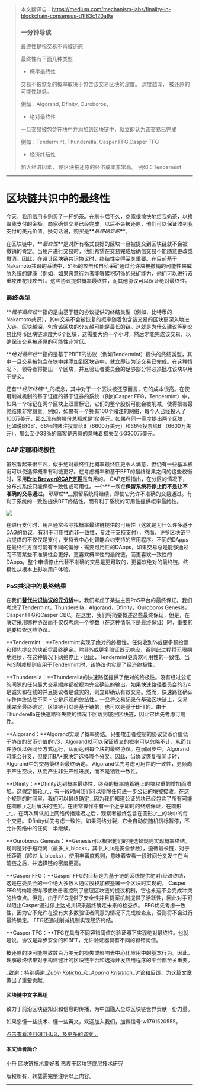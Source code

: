 

> 本文翻译自：https://medium.com/mechanism-labs/finality-in-blockchain-consensus-d1f83c120a9a
>
> ### 一分钟导读
> 最终性是指交易不再被还原
> 
> 最终性有下面几种类型
> 
> * 概率最终性
>
> 交易不被恢复的概率取决于包含该交易区块的深度。 深度越深， 被还原的可能性越低。
> 
> 例如：Algorand, Dfinity, Ouroboros，
> 
> * 绝对最终性
>
> 一旦交易被包含在块中并添加到区块链中，就立即认为该交易已完成
>
> 例如：Tendermint, Thunderella, Casper FFG,Casper TFG
>
> * 经济终结性
>
> 加入经济因素， 使区块被还原的经济成本非常高。
> 例如：Tendermint

----------------------------------------------------



# 区块链共识中的最终性

今天，我用信用卡购买了一杯奶茶。在刷卡后不久，商家很愉快地给我奶茶，以换取我支付的金额。商家确信交易已经完成，以后不会被还原，他们可以保证收到我支付的美元价值。换句话说，购买是**_最终确定的_**。

在区块链中，**_最终性_**是对所有格式良好的区块一旦被提交到区块链就不会被撤销的肯定。当用户进行交易时，他们希望在交易完成后确信交易不能随意更改或撤消。因此，在设计区块链共识协议时，终结性变得至关重要。在目前基于Nakamoto共识的系统中，51％的攻击和自私采矿通过允许块被撤销的可能性来威胁系统的健康（例如，如果恶意行为者能够累积51％的采矿能力，他们可以进行双重攻击花钱攻击）。这些协议提供概率最终性，而其他协议可以保证绝对最终性。

### 最终类型

**_概率最终性_**指的是由基于链的协议提供的终结类型（例如，比特币的Nakamoto共识），其中交易不会被恢复的概率随着包含该交易的区块更深入地进入链。区块越深，包含该区块的分叉越可能是最长的链。这就是为什么建议等到交易比特币区块链深度为6个区块，这需要大约一个小时，然后才能完成该交易，以确保该交易被还原的可能性非常低。

**_绝对最终性_**指的是基于PBFT的协议（例如Tendermint）提供的终结类型，其中一旦交易被包含在块中并添加到区块链中，就立即认为该交易已完成。在这种情况下，领导者将提出一个区块，并且验证者委员会的足够部分将必须批准该块以用于提交。

还有**_经济终结_**_的概念，其中对于一个区块被还原而言，它的成本很高。在使用削减机制的基于证据的基于证券的系统（例如Casper FFG，Tendermint）中，如果一个标记在两个区块上双重标记，它们的整个股份可能会被削减，使得损害最终结果非常昂贵。例如，如果有一个拥有100个赌注的网络，每个人已经投入了100万美元，那么现有的股份总额就是1亿美元。如果在同一高度提出两个区块，比如说B和B'，66％的赌注投票给B（6600万美元）和66％投票给B'（6600万美元），那么至少33％的赌客是恶意的意味着损失至少3300万美元。

### CAP定理和终极性

虽然看起来很平凡，似乎绝对最终性比概率最终性更令人满意，但仍有一些基本权衡可以使选择概率有利链更好。在考虑概率和基于BFT的最终结果之间的这些权衡时，采用[**Eric Brewer的CAP定理**][3]是有用的。 CAP定理指出，在分区的情况下，分布式系统只能保留一致性或可用性。一个**_一致性_**保留系统将停止而不是让不准确的交易通过。**_可用性_**__预留系统将继续，即使它允许不准确的交易通过。有利于系统的一致性提供BFT终结性，而有利于系统的可用性提供概率最终性。

![][4]

在进行支付时，用户通常会寻找概率最终链提供的可用性（这就是为什么许多基于​​DAG的协议，有利于可用性而非一致性，专注于支持支付），然而，许多区块链平台提供的不仅仅是支付，支持去中心化智能合约支持的应用程序。不同的DApps在最终性方面可能有不同的偏好 - 需要可用性的DApps，如果交易总是能够通过而不管某些不准确性会更好，更喜欢概率性的最终链，而更喜欢一致性的DApps，整个申请停止代替不准确的交易是更可取的，更喜欢绝对的最终链。终极性从根本上影响用户体验。

### PoS共识中的最终结果

在我们[**替代共识协议的元分析**][5]中，我们考虑了某些主要PoS平台的最终保证。我们考虑了Tendermint，Thunderella，Algorand，Dfinity，Ouroboros Genesis，Casper FFG和Casper CBC。在这里，我们将简要概述这些最终保证，但是，在决定采用哪种协议而不仅仅考虑一个参数（在这种情况下是最终保证）时，重要的是要检查这些协议。

**Tendermint：**Tendermint实现了绝对的终极性。任何收到⅔或更多预投票和预先提交的块都将最终确定。除非⅓或更多验证器无响应，否则此过程将无限期地继续，在这种情况下网络停止 - 因此，Tendermint更喜欢可用性的一致性。当PoS削减规则应用于Tendermint时，该协议也实现了经济终极性。

**Thunderella：**Thunderella的快速路径提供了绝对的终极性。没有经过公证的间隙的任何最大交易顺序都被视为完全确认的输出。如果快速路径委员会的3/4是诚实和在线的并且提议者是诚实的，则立即确认有效交易。然而，快速路径确认与整体终结性不同 - 它是乐观的终结性。一旦将交易记录在基础区块链上，交易就完全最终确定，区块链可以是基于链的，也可以是基于BFT的。由于Thunderella在快速路径失败的情况下回落到底层区块链，因此它优先考虑可用性。

**Algorand：**Algorand实现了概率终结。只要攻击者控制的协议货币价值低于协议的货币价值的1/3，Algorand就可以保证货叉的概率可以忽略不计，从而允许协议以强同步方式运行，从而达到每个块的最终协议。在弱同步中，Algorand可能会分叉，但使用BA*来决定选择哪个分叉。因此，当协议恢复强同步时，Algorand中的交易最终会最终确定。 Algorand优先考虑可用性的一致性，更倾向于产生空块，从而产生非生产性进展，而不是牺牲一致性。

**Dfinity：**Dfinity达到概率最终性，终点的概率随着链上的块权重的增加而增加。这假定每轮_r_，有一段时间我们可以排除任何进一步公证的块被接收。在这个规则的时间里，我们可以最终确定__因为我们知道公证的块已经包含了所有可能在圆形_r之后解决的链尖。在正常操作中有一个近乎即时的终结保证，在圆形_r_，在两次确认加上网络传播延迟之后，观察者最终包含在圆形_r__的块中的每个交易。 Dfinity优先考虑一致性，如果网络分裂，它会自动使随机信标暂停，不允许网络中的任何一半继续。

**Ouroboros Genesis：**Genesis可以根据他们的链选择规则实现概率终结。规则是对于短距离（最多_k_blocks，其中_k_is是安全参数），遵循最长链，对于长距离（超过_k_blocks），使用丰富度规则，意味着查看一段时间分叉发生在当前链之后，并选择链的密度更高。

**Casper FFG：**Casper FFG的目标是为基于链的系统提供绝对/经济终结，这是在委员会的一个绝大多数人通过股权加权签署一个区块时实现的。 Casper FFG的构建使得即使攻击者控制了底层区块链的提议机制，它也永远不会完成冲突的检查点。但是，由于FFG提供了安全性并且提案机制提供了活跃性，因此对手可以阻止Casper通过停止达成共识来最终确定未来的检查点。 FFG优先考虑一致性，因为它不允许在没有大多数验证者同意的情况下完成检查点，否则将不会进行最终确定。 FFG还通过削减机制实现经济终结。

**Casper TFG：**TFG在具有不同容错阈值的验证器下实现绝对最终性。也就是说，协议是异步安全的和BFT，允许验证器具有不同的容错阈值。

被还原的块可能导致数百万美元的损失或影响去中心化应用中的基本行为。因此，理解最终结果对于构建健壮的区块链平台和选择开发应用程序的平台都至关重要。

_致谢：特别感谢[__Zubin Koticha_][6]_和[__Aparna Krishnan_][7]_讨论和反馈，为这篇文章做出了重要贡献。

[1]: https://twitter.com/lwsnbaker
[2]: https://twitter.com/AriDavidPaul/status/1035337279219347456
[3]: https://people.eecs.berkeley.edu/~brewer/cs262b-2004/PODC-keynote.pdf
[4]: https://cdn-images-1.medium.com/max/2000/0*fcdj_vNNJJDR34S9
[5]: https://github.com/Mechanism-Labs/MetaAnalysis-of-Alternative-Consensus-Protocols
[6]: https://twitter.com/snarkyzk?lang=en
[7]: http://twitter.com/aparnalocked



#### 区块链中文字幕组

致力于前沿区块链知识和信息的传播，为中国融入全球区块链世界贡献一份力量。

如果您懂一些技术、懂一些英文，欢迎加入我们，加微信号:w1791520555。

[点击查看项目GITHUB，及更多的译文...](https://github.com/BlockchainTranslator/EOS)

#### 本文译者简介

小丹 区块链技术爱好者  热衷于区块链底层技术研究

版权所有，转载需完整注明以上内容。

----------------------------------------------------
